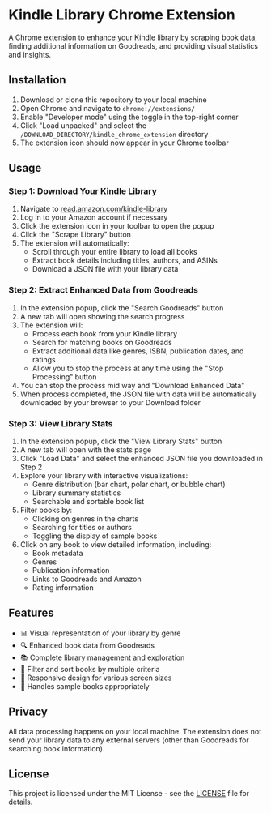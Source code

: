# Kindle Library Chrome Extension


A Chrome extension to enhance your Kindle library by scraping book data, finding additional information on Goodreads, and providing visual statistics and insights.

## Installation

1. Download or clone this repository to your local machine
2. Open Chrome and navigate to `chrome://extensions/`
3. Enable "Developer mode" using the toggle in the top-right corner
4. Click "Load unpacked" and select the `/DOWNLOAD_DIRECTORY/kindle_chrome_extension` directory
5. The extension icon should now appear in your Chrome toolbar

## Usage

### Step 1: Download Your Kindle Library

1. Navigate to [read.amazon.com/kindle-library](https://read.amazon.com/kindle-library)
2. Log in to your Amazon account if necessary
3. Click the extension icon in your toolbar to open the popup
4. Click the "Scrape Library" button
5. The extension will automatically:
   - Scroll through your entire library to load all books
   - Extract book details including titles, authors, and ASINs
   - Download a JSON file with your library data

### Step 2: Extract Enhanced Data from Goodreads

1. In the extension popup, click the "Search Goodreads" button
2. A new tab will open showing the search progress
3. The extension will:
   - Process each book from your Kindle library
   - Search for matching books on Goodreads
   - Extract additional data like genres, ISBN, publication dates, and ratings
   - Allow you to stop the process at any time using the "Stop Processing" button
4. You can stop the process mid way and "Download Enhanced Data"
5. When process completed,  the JSON file with data will be automatically downloaded by your browser to your Download folder 


### Step 3: View Library Stats

1. In the extension popup, click the "View Library Stats" button
2. A new tab will open with the stats page
3. Click "Load Data" and select the enhanced JSON file you downloaded in Step 2
4. Explore your library with interactive visualizations:
   - Genre distribution (bar chart, polar chart, or bubble chart)
   - Library summary statistics
   - Searchable and sortable book list
5. Filter books by:
   - Clicking on genres in the charts
   - Searching for titles or authors
   - Toggling the display of sample books
6. Click on any book to view detailed information, including:
   - Book metadata
   - Genres
   - Publication information
   - Links to Goodreads and Amazon
   - Rating information

## Features

- 📊 Visual representation of your library by genre
- 🔍 Enhanced book data from Goodreads
- 📚 Complete library management and exploration
- 🔖 Filter and sort books by multiple criteria
- 📱 Responsive design for various screen sizes
- 🔄 Handles sample books appropriately

## Privacy

All data processing happens on your local machine. The extension does not send your library data to any external servers (other than Goodreads for searching book information).



## License

This project is licensed under the MIT License - see the [LICENSE](LICENSE) file for details.
